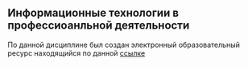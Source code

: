 ## Информационные технологии в профессиоанльной деятельности
По данной дисциплине был создан электронный образовательный ресурс находящийся по данной [ссылке](https://sites.google.com/site/itvpdshaldenkova/zanatie-3)
